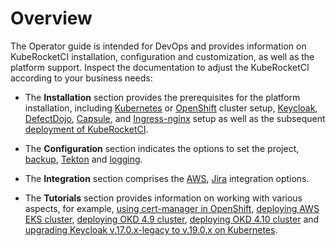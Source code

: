 # Overview

The Operator guide is intended for DevOps and provides information on KubeRocketCI installation, configuration and customization, as well as the platform support. Inspect the documentation to adjust the KubeRocketCI according to your business needs:

* The **Installation** section provides the prerequisites for the platform installation, including [Kubernetes](kubernetes-cluster-settings.mdx) or [OpenShift](openshift-cluster-settings.mdx) cluster setup,
[Keycloak](advanced-installation/keycloak.md), [DefectDojo](advanced-installation/defectdojo.md), [Capsule](./advanced-installation/capsule.md), and [Ingress-nginx](install-ingress-nginx.md) setup as well as the subsequent [deployment of KubeRocketCI](install-kuberocketci.mdx).

* The **Configuration** section indicates the options to set the project, [backup](restore-edp-with-velero.md), [Tekton](../operator-guide/import-strategy-tekton.md) and [logging](install-loki.md).

* The **Integration** section comprises the [AWS](enable-irsa.md), [Jira](jira-integration.md) integration options.

* The **Tutorials** section provides information on working with various aspects, for example, [using cert-manager in OpenShift](ssl-automation-okd.md), [deploying AWS EKS cluster](deploy-aws-eks.md), [deploying OKD 4.9 cluster](deploy-okd.md), [deploying OKD 4.10 cluster](deploy-okd-4.10.md) and [upgrading Keycloak v.17.0.x-legacy to v.19.0.x on Kubernetes](upgrade-keycloak-19.0.md).
